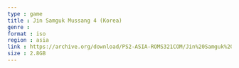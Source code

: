 ```yaml
---
type : game
title : Jin Samguk Mussang 4 (Korea)
genre : 
format : iso
region : asia
link : https://archive.org/download/PS2-ASIA-ROMS321COM/Jin%20Samguk%20Mussang%204%20%28Korea%29.7z
size : 2.8GB
---
```

